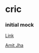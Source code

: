 # cric
### initial mock
[Link](https://app.moqups.com/amitjha@usc.edu/YHUNruLbXv/view/page/ad64222d5?ui=0)

[Amit Jha](mailto:amitjha@usc.edu)
